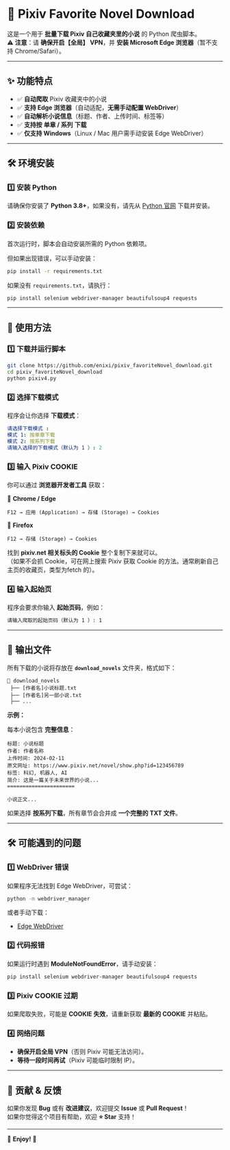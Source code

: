# 📖 Pixiv Favorite Novel Download  

这是一个用于 **批量下载 Pixiv 自己收藏夹里的小说** 的 Python 爬虫脚本。  
⚠ **注意**：请 **确保开启【全局】 VPN**，并 **安装 Microsoft Edge 浏览器**（暂不支持 Chrome/Safari）。  

---

## ✨ 功能特点  

- ✅ **自动爬取** Pixiv 收藏夹中的小说  
- ✅ **支持 Edge 浏览器**（自动适配，**无需手动配置 WebDriver**）  
- ✅ **自动解析小说信息**（标题、作者、上传时间、标签等）  
- ✅ **支持按** **单章 / 系列** **下载**  
- ✅ **仅支持 Windows**（Linux / Mac 用户需手动安装 Edge WebDriver）  

---

## 🛠️ 环境安装  

### **1️⃣ 安装 Python**  
请确保你安装了 **Python 3.8+**，如果没有，请先从 [Python 官网](https://www.python.org/) 下载并安装。  

### **2️⃣ 安装依赖**  
首次运行时，脚本会自动安装所需的 Python 依赖项。

但如果出现错误，可以手动安装：  

```bash
pip install -r requirements.txt
```

如果没有 `requirements.txt`，请执行：  

```bash
pip install selenium webdriver-manager beautifulsoup4 requests
```

---

## 🚀 使用方法  

### **1️⃣ 下载并运行脚本**  
```bash
git clone https://github.com/enixi/pixiv_favoriteNovel_download.git
cd pixiv_favoriteNovel_download
python pixiv4.py
```

### **2️⃣ 选择下载模式**  
程序会让你选择 **下载模式**：  

```yaml
请选择下载模式 :  
模式 1: 按单章下载  
模式 2: 按系列下载  
请输入选择的下载模式（默认为 1 ）: 2
```

### **3️⃣ 输入 Pixiv COOKIE**  

你可以通过 **浏览器开发者工具** 获取：  

🔹 **Chrome / Edge**  
```
F12 → 应用 (Application) → 存储 (Storage) → Cookies
```

🔹 **Firefox**  
```
F12 → 存储 (Storage) → Cookies
```

找到 **pixiv.net 相关标头的 Cookie** 整个复制下来就可以。  
（如果不会抓 Cookie，可在网上搜索 Pixiv 获取 Cookie 的方法。通常刷新自己主页的收藏页，类型为fetch 的）。  

### **4️⃣ 输入起始页**  
程序会要求你输入 **起始页码**，例如：  

```bash
请输入爬取的起始页码（默认为 1 ）: 1
```

---

## 📂 输出文件  

所有下载的小说将存放在 **`download_novels`** 文件夹，格式如下：  

```
📂 download_novels
 ├── [作者名]小说标题.txt
 ├── [作者名]另一部小说.txt
 ├── ...
```

**示例：**  

每本小说包含 **完整信息**：  

```
标题: 小说标题  
作者: 作者名称  
上传时间: 2024-02-11  
原文网址: https://www.pixiv.net/novel/show.php?id=123456789  
标签: 科幻, 机器人, AI  
简介: 这是一篇关于未来世界的小说...
======================

小说正文...
```

如果选择 **按系列下载**，所有章节会合并成 **一个完整的 TXT 文件**。  

---

## 🛠️ 可能遇到的问题  

### **1️⃣ WebDriver 错误**  
如果程序无法找到 Edge WebDriver，可尝试：  

```bash
python -m webdriver_manager
```

或者手动下载：  
- [Edge WebDriver](https://developer.microsoft.com/en-us/microsoft-edge/tools/webdriver/)  

### **2️⃣ 代码报错**  
如果运行时遇到 **ModuleNotFoundError**，请手动安装：  

```bash
pip install selenium webdriver-manager beautifulsoup4 requests
```

### **3️⃣ Pixiv COOKIE 过期**  
如果爬取失败，可能是 **COOKIE 失效**，请重新获取 **最新的 COOKIE** 并粘贴。  

### **4️⃣ 网络问题**  
- **确保开启全局 VPN**（否则 Pixiv 可能无法访问）。  
- **等待一段时间再试**（Pixiv 可能临时限制 IP）。  

---

## 🎉 贡献 & 反馈  
如果你发现 **Bug** 或有 **改进建议**，欢迎提交 **Issue** 或 **Pull Request**！  
如果你觉得这个项目有帮助，欢迎 **⭐ Star** 支持！  

---

🚀 **Enjoy!** 🚀

